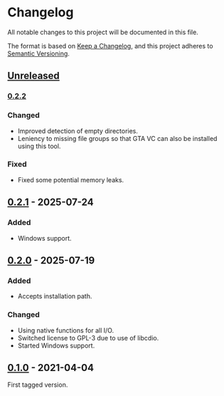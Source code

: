 <!-- markdownlint-configure-file {"MD024": { "siblings_only": true } } -->

# Changelog

All notable changes to this project will be documented in this file.

The format is based on [Keep a Changelog](https://keepachangelog.com/en/1.0.0/), and this project
adheres to [Semantic Versioning](https://semver.org/spec/v2.0.0.html).

## [Unreleased]

### [0.2.2]

### Changed

- Improved detection of empty directories.
- Leniency to missing file groups so that GTA VC can also be installed using this tool.

### Fixed

- Fixed some potential memory leaks.

## [0.2.1] - 2025-07-24

### Added

- Windows support.

## [0.2.0] - 2025-07-19

### Added

- Accepts installation path.

### Changed

- Using native functions for all I/O.
- Switched license to GPL-3 due to use of libcdio.
- Started Windows support.

## [0.1.0] - 2021-04-04

First tagged version.

[unreleased]: https://github.com/Tatsh/re3-installer/compare/v0.2.2...HEAD
[0.2.2]: https://github.com/Tatsh/re3-installer/compare/v0.2.1...v0.2.2
[0.2.1]: https://github.com/Tatsh/re3-installer/compare/v0.2.0...v0.2.1
[0.2.0]: https://github.com/Tatsh/re3-installer/compare/v0.1.0...v0.2.0
[0.1.0]: https://github.com/Tatsh/re3-installer/compare/v0.0.1...v0.1.0

